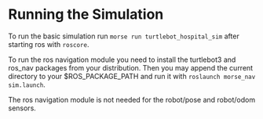 # Running the Simulation

To run the basic simulation run `morse run turtlebot_hospital_sim` after starting ros with `roscore`.

To run the ros navigation module you need to install the turtlebot3 and ros_nav packages from your distribution. Then you may append the current directory to your $ROS_PACKAGE_PATH and run it with `roslaunch morse_nav sim.launch`.

The ros navigation module is not needed for the robot/pose and robot/odom sensors.